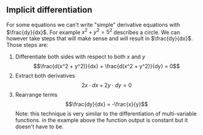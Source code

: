 ## Implicit differentiation
For some equations we can't write "simple" derivative equations with $\frac{dy}{dx}$. For example $x^2 + y^2 = 5^2$ describes a circle. We can however take steps that will make sense and will result in $\frac{dy}{dx}$. Those steps are:
1. Differentiate both sides with respect to both $x$ and $y$
$$\frac{d(x^2 + y^2)}{dx} + \frac{d(x^2 + y^2)}{dy} = 0$$
2. Extract both derivatives
$$2x\cdot dx + 2y\cdot dy = 0$$
3. Rearrange terms
$$\frac{dy}{dx} = -\frac{x}{y}$$
Note: this technique is very similar to the differentiation of multi-variable functions. in the example above the function output is constant but it doesn't have to be.